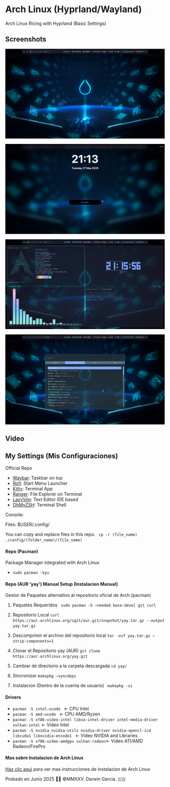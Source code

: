 # Arch Linux (Hyprland/Wayland)
Arch Linux Ricing with Hyprland (Basic Settings)

## Screenshots
![Main Screenshot.](https://raw.githubusercontent.com/darwin-garcia/Arch-Linux-Hyprland/refs/heads/main/Screenshots/Screenshot_2025-05-20_16-58-41.png)

![Lock Screen.](https://raw.githubusercontent.com/darwin-garcia/Arch-Linux-Hyprland/refs/heads/main/Screenshots/Screenshot_2025-05-27_21-13-33.png)

![Example Screenshot.](https://raw.githubusercontent.com/darwin-garcia/Arch-Linux-Hyprland/refs/heads/main/Screenshots/Screenshot_2025-05-27_21-16-09.png)

![Rofi Launcher.](https://raw.githubusercontent.com/darwin-garcia/Arch-Linux-Hyprland/refs/heads/main/Screenshots/Screenshot_2025-05-27_21-17-18.png)

## Video

## My Settings (Mis Configuraciones)

Official Repo
* [Waybar](https://github.com/Alexays/Waybar): Taskbar on top
* [Rofi](https://github.com/davatorium/rofi): Start Menu Launcher
* [Kitty](https://sw.kovidgoyal.net/kitty/): Terminal App
* [Ranger](https://github.com/ranger/ranger): File Explorer on Terminal 
* [LazyVim](https://www.lazyvim.org/): Text Editor IDE based
* [OhMyZSH](https://ohmyz.sh/#install): Terminal Shell

Console: ` `

Files: 
$USER/.config/

You can copy and replace files in this repo.
` cp -r (file_name) ./config/(folder_name)/(file_name)`

#### Repo (Pacman) 

Package Manager integrated with Arch Linux 
* ` sudo pacman -Syu `

  
#### Repo (AUR 'yay') Manual Setup (Instalacion Manual)

Gestor de Paquetes alternativo al repositorio oficial de Arch (pacman)

1. Paquetes Requeridos
` sudo pacman -S –needed base-devel git curl` 

2. Repositorio Local
` curl https://aur.archlinux.org/cgit/aur.git/snapshot/yay.tar.gz --output yay.tar.gz ` 

3. Descomprimir el archivo del repositorio local
` tar -xvf yay.tar.gz –strip-components=1 ` 

4. Clonar el Repositorio yay (AUR)
` git clone https://aur.archlinux.org/yay.git ` 

5. Cambiar de directorio a la carpeta descargada
` cd yay/ ` 

6. Sincronizar
` makepkg –syncdeps ` 

7. Instalacion (Dentro de la cuenta de usuario)
` makepkg -si`  

#### Drivers
* `pacman -S intel-ucode ` <- CPU Intel 
* `pacman -S amd-ucode ` <- CPU AMD/Ryzen
* `pacman -S xf86-video-intel libva-intel-driver intel-media-driver vulkan-intel` <- Video Intel
* `pacman -S nvidia nvidia-utils nvidia-driver nvidia-opencl-icd libcuda1 libnvidia-encode1 ` <- Video NVIDIA and Libraries
* `pacman -S xf86-video-amdgpu vulkan-radeon`<- Video ATI/AMD Radeon/FirePro

#### Mas sobre Instalacion de Arch Linux
[Haz clic aqui](https://github.com/darwin-garcia/Arch-Linux-Hyprland/tree/main/Screenshots) para ver mas instrucciones de instalacion de Arch Linux

Probado en Junio 2025
👨‍💻 ©MMXXV. Darwin Garcia. 🇨🇴
